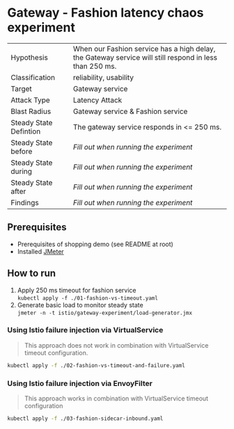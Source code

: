 # Gateway - Fashion latency chaos experiment

|                        |                                                                                                        |
| ---------------------- | ------------------------------------------------------------------------------------------------------ |
| Hypothesis             | When our Fashion service has a high delay, the Gateway service will still respond in less than 250 ms. |
| Classification         | reliability, usability                                                                                 |
| Target                 | Gateway service                                                                                        |
| Attack Type            | Latency Attack                                                                                         |
| Blast Radius           | Gateway service & Fashion service                                                                      |
| Steady State Defintion | The gateway service responds in <= 250 ms.                                                             |
| Steady State before    | *Fill out when running the experiment*                                                                 |
| Steady State during    | *Fill out when running the experiment*                                                                 |
| Steady State after     | *Fill out when running the experiment*                                                                 |
| Findings               | *Fill out when running the experiment*                                                                 |

## Prerequisites

- Prerequisites of shopping demo (see README at root)
- Installed [JMeter](https://jmeter.apache.org/)

## How to run

1. Apply 250 ms timeout for fashion service  
`kubectl apply -f ./01-fashion-vs-timeout.yaml`
2. Generate basic load to monitor steady state  
`jmeter -n -t istio/gateway-experiment/load-generator.jmx`

### Using Istio failure injection via VirtualService

> This approach does not work in combination with VirtualService timeout configuration.

```bash
kubectl apply -f ./02-fashion-vs-timeout-and-failure.yaml
```

### Using Istio failure injection via EnvoyFilter

> This approach works in combination with VirtualService timeout configuration

```bash
kubectl apply -f ./03-fashion-sidecar-inbound.yaml
```

